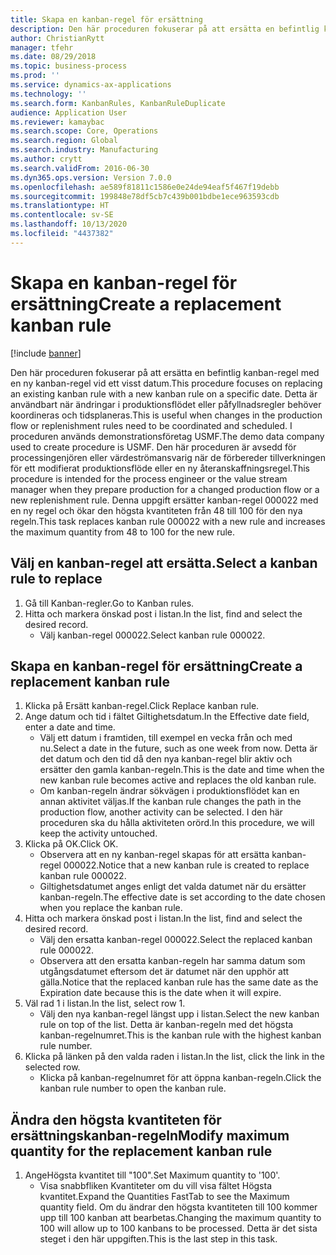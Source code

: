 ```yaml
---
title: Skapa en kanban-regel för ersättning
description: Den här proceduren fokuserar på att ersätta en befintlig kanban-regel med en ny kanban-regel vid ett visst datum.
author: ChristianRytt
manager: tfehr
ms.date: 08/29/2018
ms.topic: business-process
ms.prod: ''
ms.service: dynamics-ax-applications
ms.technology: ''
ms.search.form: KanbanRules, KanbanRuleDuplicate
audience: Application User
ms.reviewer: kamaybac
ms.search.scope: Core, Operations
ms.search.region: Global
ms.search.industry: Manufacturing
ms.author: crytt
ms.search.validFrom: 2016-06-30
ms.dyn365.ops.version: Version 7.0.0
ms.openlocfilehash: ae589f81811c1586e0e24de94eaf5f467f19debb
ms.sourcegitcommit: 199848e78df5cb7c439b001bdbe1ece963593cdb
ms.translationtype: HT
ms.contentlocale: sv-SE
ms.lasthandoff: 10/13/2020
ms.locfileid: "4437382"
---
```

# <a name="create-a-replacement-kanban-rule"></a><span data-ttu-id="c508f-103">Skapa en kanban-regel för ersättning</span><span class="sxs-lookup"><span data-stu-id="c508f-103">Create a replacement kanban rule</span></span>

[!include [banner](../../includes/banner.md)]

<span data-ttu-id="c508f-104">Den här proceduren fokuserar på att ersätta en befintlig kanban-regel med en ny kanban-regel vid ett visst datum.</span><span class="sxs-lookup"><span data-stu-id="c508f-104">This procedure focuses on replacing an existing kanban rule with a new kanban rule on a specific date.</span></span> <span data-ttu-id="c508f-105">Detta är användbart när ändringar i produktionsflödet eller påfyllnadsregler behöver koordineras och tidsplaneras.</span><span class="sxs-lookup"><span data-stu-id="c508f-105">This is useful when changes in the production flow or replenishment rules need to be coordinated and scheduled.</span></span> <span data-ttu-id="c508f-106">I proceduren används demonstrationsföretag USMF.</span><span class="sxs-lookup"><span data-stu-id="c508f-106">The demo data company used to create procedure is USMF.</span></span> <span data-ttu-id="c508f-107">Den här proceduren är avsedd för processingenjören eller värdeströmansvarig när de förbereder tillverkningen för ett modifierat produktionsflöde eller en ny återanskaffningsregel.</span><span class="sxs-lookup"><span data-stu-id="c508f-107">This procedure is intended for the process engineer or the value stream manager when they prepare production for a changed production flow or a new replenishment rule.</span></span> <span data-ttu-id="c508f-108">Denna uppgift ersätter kanban-regel 000022 med en ny regel och ökar den högsta kvantiteten från 48 till 100 för den nya regeln.</span><span class="sxs-lookup"><span data-stu-id="c508f-108">This task replaces kanban rule 000022 with a new rule and increases the maximum quantity from 48 to 100 for the new rule.</span></span>


## <a name="select-a-kanban-rule-to-replace"></a><span data-ttu-id="c508f-109">Välj en kanban-regel att ersätta.</span><span class="sxs-lookup"><span data-stu-id="c508f-109">Select a kanban rule to replace</span></span>
1. <span data-ttu-id="c508f-110">Gå till Kanban-regler.</span><span class="sxs-lookup"><span data-stu-id="c508f-110">Go to Kanban rules.</span></span>
2. <span data-ttu-id="c508f-111">Hitta och markera önskad post i listan.</span><span class="sxs-lookup"><span data-stu-id="c508f-111">In the list, find and select the desired record.</span></span>
    * <span data-ttu-id="c508f-112">Välj kanban-regel 000022.</span><span class="sxs-lookup"><span data-stu-id="c508f-112">Select kanban rule 000022.</span></span>  

## <a name="create-a-replacement-kanban-rule"></a><span data-ttu-id="c508f-113">Skapa en kanban-regel för ersättning</span><span class="sxs-lookup"><span data-stu-id="c508f-113">Create a replacement kanban rule</span></span>
1. <span data-ttu-id="c508f-114">Klicka på Ersätt kanban-regel.</span><span class="sxs-lookup"><span data-stu-id="c508f-114">Click Replace kanban rule.</span></span>
2. <span data-ttu-id="c508f-115">Ange datum och tid i fältet Giltighetsdatum.</span><span class="sxs-lookup"><span data-stu-id="c508f-115">In the Effective date field, enter a date and time.</span></span>
    * <span data-ttu-id="c508f-116">Välj ett datum i framtiden, till exempel en vecka från och med nu.</span><span class="sxs-lookup"><span data-stu-id="c508f-116">Select a date in the future, such as one week from now.</span></span> <span data-ttu-id="c508f-117">Detta är det datum och den tid då den nya kanban-regel blir aktiv och ersätter den gamla kanban-regeln.</span><span class="sxs-lookup"><span data-stu-id="c508f-117">This is the date and time when the new kanban rule becomes active and replaces the old kanban rule.</span></span>  
    * <span data-ttu-id="c508f-118">Om kanban-regeln ändrar sökvägen i produktionsflödet kan en annan aktivitet väljas.</span><span class="sxs-lookup"><span data-stu-id="c508f-118">If the kanban rule changes the path in the production flow,  another activity can be selected.</span></span>  <span data-ttu-id="c508f-119">I den här proceduren ska du hålla aktiviteten orörd.</span><span class="sxs-lookup"><span data-stu-id="c508f-119">In this procedure, we will keep the activity untouched.</span></span>  
3. <span data-ttu-id="c508f-120">Klicka på OK.</span><span class="sxs-lookup"><span data-stu-id="c508f-120">Click OK.</span></span>
    * <span data-ttu-id="c508f-121">Observera att en ny kanban-regel skapas för att ersätta kanban-regel 000022.</span><span class="sxs-lookup"><span data-stu-id="c508f-121">Notice that a new kanban rule is created to replace kanban rule 000022.</span></span>  
    * <span data-ttu-id="c508f-122">Giltighetsdatumet anges enligt det valda datumet när du ersätter kanban-regeln.</span><span class="sxs-lookup"><span data-stu-id="c508f-122">The effective date is set according to the date chosen when you replace the kanban rule.</span></span>  
4. <span data-ttu-id="c508f-123">Hitta och markera önskad post i listan.</span><span class="sxs-lookup"><span data-stu-id="c508f-123">In the list, find and select the desired record.</span></span>
    * <span data-ttu-id="c508f-124">Välj den ersatta kanban-regel 000022.</span><span class="sxs-lookup"><span data-stu-id="c508f-124">Select the replaced kanban rule 000022.</span></span>  
    * <span data-ttu-id="c508f-125">Observera att den ersatta kanban-regeln har samma datum som utgångsdatumet eftersom det är datumet när den upphör att gälla.</span><span class="sxs-lookup"><span data-stu-id="c508f-125">Notice that the replaced kanban rule has the same date as the Expiration date because this is the date when it will expire.</span></span>  
5. <span data-ttu-id="c508f-126">Väl rad 1 i listan.</span><span class="sxs-lookup"><span data-stu-id="c508f-126">In the list, select row 1.</span></span>
    * <span data-ttu-id="c508f-127">Välj den nya kanban-regel längst upp i listan.</span><span class="sxs-lookup"><span data-stu-id="c508f-127">Select the new kanban rule on top of the list.</span></span> <span data-ttu-id="c508f-128">Detta är kanban-regeln med det högsta kanban-regelnumret.</span><span class="sxs-lookup"><span data-stu-id="c508f-128">This is the kanban rule with the highest kanban rule number.</span></span>  
6. <span data-ttu-id="c508f-129">Klicka på länken på den valda raden i listan.</span><span class="sxs-lookup"><span data-stu-id="c508f-129">In the list, click the link in the selected row.</span></span>
    * <span data-ttu-id="c508f-130">Klicka på kanban-regelnumret för att öppna kanban-regeln.</span><span class="sxs-lookup"><span data-stu-id="c508f-130">Click the kanban rule number to open the kanban rule.</span></span>  

## <a name="modify-maximum-quantity-for-the-replacement-kanban-rule"></a><span data-ttu-id="c508f-131">Ändra den högsta kvantiteten för ersättningskanban-regeln</span><span class="sxs-lookup"><span data-stu-id="c508f-131">Modify maximum quantity for the replacement kanban rule</span></span>
1. <span data-ttu-id="c508f-132">AngeHögsta kvantitet till "100".</span><span class="sxs-lookup"><span data-stu-id="c508f-132">Set Maximum quantity to '100'.</span></span>
    * <span data-ttu-id="c508f-133">Visa snabbfliken Kvantiteter om du vill visa fältet Högsta kvantitet.</span><span class="sxs-lookup"><span data-stu-id="c508f-133">Expand the Quantities FastTab to see the Maximum quantity field.</span></span> <span data-ttu-id="c508f-134">Om du ändrar den högsta kvantiteten till 100 kommer upp till 100 kanban att bearbetas.</span><span class="sxs-lookup"><span data-stu-id="c508f-134">Changing the maximum quantity to 100 will allow up to 100 kanbans to be processed.</span></span>    <span data-ttu-id="c508f-135">Detta är det sista steget i den här uppgiften.</span><span class="sxs-lookup"><span data-stu-id="c508f-135">This is the last step in this task.</span></span>  

